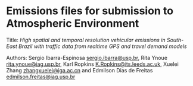 Emissions files for submission to Atmospheric Environment
============

Title: 
*High spatial and temporal resolution vehicular emissions in South-East Brazil with traffic data from realtime GPS and travel demand models* 

Authors: Sergio Ibarra-Espinosa sergio.ibarra@usp.br,  Rita Ynoue rita.ynoue@iag.usp.br, Karl Ropkins K.Ropkins@its.leeds.ac.uk, 
Xuelei Zhang zhangxuelei@iga.ac.cn and Edmilson Dias de Freitas edmilson.freitas@iag.usp.br

